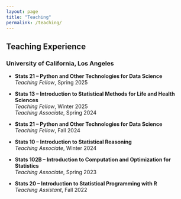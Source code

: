 ```yaml
---
layout: page
title: "Teaching"
permalink: /teaching/
---
```


## Teaching Experience

### University of California, Los Angeles

- **Stats 21 – Python and Other Technologies for Data Science**  
  *Teaching Fellow*, Spring 2025

- **Stats 13 – Introduction to Statistical Methods for Life and Health Sciences**  
  *Teaching Fellow*, Winter 2025  
  *Teaching Associate*, Spring 2024

- **Stats 21 – Python and Other Technologies for Data Science**  
  *Teaching Fellow*, Fall 2024

- **Stats 10 – Introduction to Statistical Reasoning**  
  *Teaching Associate*, Winter 2024

- **Stats 102B – Introduction to Computation and Optimization for Statistics**  
  *Teaching Associate*, Spring 2023

- **Stats 20 – Introduction to Statistical Programming with R**  
  *Teaching Assistant*, Fall 2022
